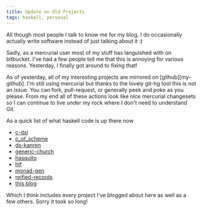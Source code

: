 ```yaml
---
title: Update on Old Projects
tags: haskell, personal
---
```


All though most people I talk to know me for my blog, I do
occasionally actually write software instead of just talking about it
:)

Sadly, as a mercurial user most of my stuff has languished with on
bitbucket. I've had a few people tell me that this is annoying for
various reasons. Yesterday, I finally got around to fixing that!

As of yesterday, all of my interesting projects are mirrored on
[github][my-github]. I'm still using mercurial but thanks to the
lovely git-hg tool this is not an issue. You can fork, pull-request,
or generally peek and poke as you please. From my end all of these
actions look like nice mercurial changesets so I can continue to live
under my rock where I don't need to understand Git.

As a quick list of what haskell code is up there now

 - [c-dsl][c-dsl]
 - [c_of_scheme][c_of_scheme]
 - [ds-kanren][ds-kanren]
 - [generic-church][generic-church]
 - [hasquito][hasquito]
 - [hlf][hlf]
 - [monad-gen][monad-gen]
 - [reified-records][reified-records]
 - [this blog][that-blog]

Which I think includes every project I've blogged about here as well
as a few others. Sorry it took so long!

[c-dsl]: http://github.com/jozefg/c-dsl
[c_of_scheme]: http://github.com/jozefg/c_of_scheme
[ds-kanren]: http://github.com/jozefg/ds-kanren
[generic-church]: http://github.com/jozefg/generic-church
[hasquito]: http://github.com/jozefg/hasquito
[hlf]: http://github.com/jozefg/hlf
[monad-gen]: http://github.com/jozefg/monad-gen
[reified-records]: http://github.com/jozefg/reified-records
[that-blog]: http://github.com/jozefg/blog
